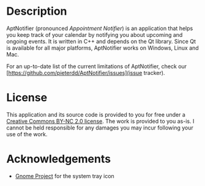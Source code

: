 Description
===========

AptNotifier (pronounced *Appointment Notifier*) is an application that helps you keep track of your calendar by notifying you about upcoming and ongoing events. It is written in C++ and depends on the Qt library. Since Qt is available for all major platforms, AptNotifier works on Windows, Linux and Mac.

For an up-to-date list of the current limitations of AptNotifier, check our [https://github.com/pieterdd/AptNotifier/issues](issue tracker).


License
=======

This application and its source code is provided to you for free under a [Creative Commons BY-NC 2.0 license](http://creativecommons.org/licenses/by-nc/2.0/be/deed.en). The work is provided to you as-is. I cannot be held responsible for any damages you may incur following your use of the work.

Acknowledgements
================

- [Gnome Project](http://www.iconfinder.com/icondetails/55237/48/48_appointment_gnome_soon_icon) for the system tray icon